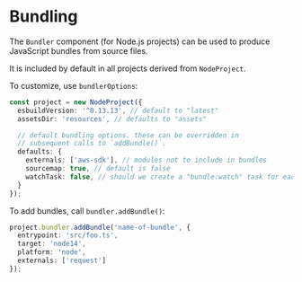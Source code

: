 # Bundling

The `Bundler` component (for Node.js projects) can be used to produce JavaScript
bundles from source files.

It is included by default in all projects derived from `NodeProject`.

To customize, use `bundlerOptions`:

```ts
const project = new NodeProject({
  esbuildVersion: '^0.13.13', // default to "latest"
  assetsDir: 'resources', // defaults to "assets"

  // default bundling options. these can be overridden in
  // subsequent calls to `addBundle()`.
  defaults: {
    externals: ['aws-sdk'], // modules not to include in bundles
    sourcemap: true, // default is false
    watchTask: false, // should we create a "bundle:watch" task for each bundle
  }
});
```

To add bundles, call `bundler.addBundle()`:

```ts
project.bundler.addBundle('name-of-bundle', {
  entrypoint: 'src/foo.ts',
  target: 'node14',
  platform: 'node',
  externals: ['request']
});
```
